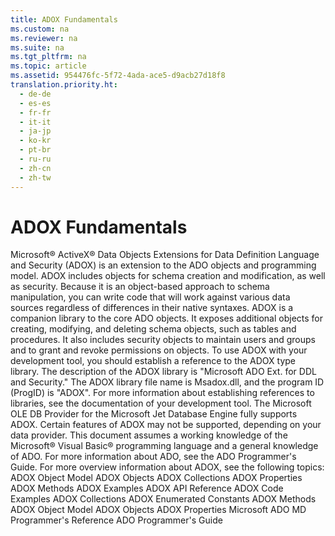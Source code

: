 ```yaml
---
title: ADOX Fundamentals
ms.custom: na
ms.reviewer: na
ms.suite: na
ms.tgt_pltfrm: na
ms.topic: article
ms.assetid: 954476fc-5f72-4ada-ace5-d9acb27d18f8
translation.priority.ht: 
  - de-de
  - es-es
  - fr-fr
  - it-it
  - ja-jp
  - ko-kr
  - pt-br
  - ru-ru
  - zh-cn
  - zh-tw
---
```

# ADOX Fundamentals
<?xml version="1.0" encoding="utf-8"?>
<developerReferenceWithoutSyntaxDocument xmlns="http://ddue.schemas.microsoft.com/authoring/2003/5" xmlns:xlink="http://www.w3.org/1999/xlink" xmlns:xsi="http://www.w3.org/2001/XMLSchema-instance" xsi:schemaLocation="http://ddue.schemas.microsoft.com/authoring/2003/5 http://dduestorage.blob.core.windows.net/ddueschema/developer.xsd">
  <introduction>
    <para>Microsoft® ActiveX® Data Objects Extensions for Data Definition Language and Security (ADOX) is an extension to the ADO objects and programming model. ADOX includes objects for schema creation and modification, as well as security. Because it is an object-based approach to schema manipulation, you can write code that will work against various data sources regardless of differences in their native syntaxes.</para>
    <para>ADOX is a companion library to the core ADO objects. It exposes additional objects for creating, modifying, and deleting schema objects, such as tables and procedures. It also includes security objects to maintain users and groups and to grant and revoke permissions on objects.</para>
    <para>To use ADOX with your development tool, you should establish a reference to the ADOX type library. The description of the ADOX library is "Microsoft ADO Ext. for DDL and Security." The ADOX library file name is Msadox.dll, and the program ID (ProgID) is "ADOX". For more information about establishing references to libraries, see the documentation of your development tool.</para>
    <para>The Microsoft OLE DB Provider for the Microsoft Jet Database Engine fully supports ADOX. Certain features of ADOX may not be supported, depending on your data provider.</para>
    <para>This document assumes a working knowledge of the Microsoft® Visual Basic® programming language and a general knowledge of ADO. For more information about ADO, see the <legacyLink xlink:href="e3c50eee-964a-4abd-810d-1bd51978e814">ADO Programmer's Guide</legacyLink>. For more overview information about ADOX, see the following topics:  </para>
    <list class="bullet">
      <listItem>
        <para>
          <legacyLink xlink:href="31c0781c-96c8-4460-90ea-134066154fc7">ADOX Object Model</legacyLink>
        </para>
      </listItem>
      <listItem>
        <para>
          <legacyLink xlink:href="3f5287e9-f62c-40c4-bb59-985102be956e">ADOX Objects</legacyLink>
        </para>
      </listItem>
      <listItem>
        <para>
          <legacyLink xlink:href="c0c90ba9-0471-4381-96f1-376de22fa2ee">ADOX Collections</legacyLink>
        </para>
      </listItem>
      <listItem>
        <para>
          <legacyLink xlink:href="2ddf19e4-312e-4d21-8053-a6fc4b738ad4">ADOX Properties</legacyLink>
        </para>
      </listItem>
      <listItem>
        <para>
          <legacyLink xlink:href="8de11ef7-034c-4613-91df-2244171f0b9a">ADOX Methods</legacyLink>
        </para>
      </listItem>
      <listItem>
        <para>
          <legacyLink xlink:href="438e4369-f7e8-4dca-a709-dd501a3ca83f">ADOX Examples</legacyLink>
        </para>
      </listItem>
    </list>
  </introduction>
  <relatedTopics>
<link xlink:href="ef700465-2e97-46e8-8213-2d662501e540">ADOX API Reference</link>
<link xlink:href="438e4369-f7e8-4dca-a709-dd501a3ca83f">ADOX Code Examples</link>
<link xlink:href="c0c90ba9-0471-4381-96f1-376de22fa2ee">ADOX Collections</link>
<link xlink:href="9d91f511-d46f-44ef-97ef-77bf93836186">ADOX Enumerated Constants</link>
<link xlink:href="8de11ef7-034c-4613-91df-2244171f0b9a">ADOX Methods</link>
<link xlink:href="31c0781c-96c8-4460-90ea-134066154fc7">ADOX Object Model</link>
<link xlink:href="3f5287e9-f62c-40c4-bb59-985102be956e">ADOX Objects</link>
<link xlink:href="2ddf19e4-312e-4d21-8053-a6fc4b738ad4">ADOX Properties</link>
<link xlink:href="75b774a5-fa94-490a-b521-b2b8f7d48919">Microsoft ADO MD Programmer's Reference</link>
<link xlink:href="e3c50eee-964a-4abd-810d-1bd51978e814">ADO Programmer's Guide</link>
</relatedTopics>
</developerReferenceWithoutSyntaxDocument>
